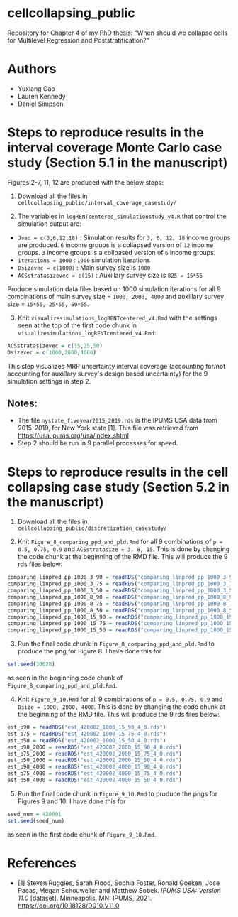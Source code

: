 # cellcollapsing_public
Repository for Chapter 4 of my PhD thesis: "When should we collapse cells for Multilevel Regression and Poststratification?"

# Authors
- Yuxiang Gao
- Lauren Kennedy
- Daniel Simpson

# Steps to reproduce results in the interval coverage Monte Carlo case study (Section 5.1 in the manuscript)

Figures 2-7, 11, 12 are produced with the below steps:

1. Download all the files in ```cellcollapsing_public/interval_coverage_casestudy/```

2. The variables in ```logRENTcentered_simulationstudy_v4.R``` that control the simulation output are:

- ```Jvec = c(3,6,12,18)``` : Simulation results for ```3, 6, 12, 18``` income groups are produced. ```6``` income groups is a collapsed version of ```12``` income groups. ```3``` income groups is a collpased version of ```6``` income groups.
- ```iterations = 1000``` : ```1000``` simulation iterations
- ```Dsizevec = c(1000)``` : Main survey size is ```1000```
- ```ACSstratasizevec = c(15)``` : Auxillary survey size is ```825 = 15*55```

  
Produce simulation data files based on 1000 simulation iterations for all 9 combinations of main survey size = ```1000, 2000, 4000``` and auxillary survey size = ```15*55, 25*55, 50*55```.

3. Knit ```visualizesimulations_logRENTcentered_v4.Rmd``` with the settings seen at the top of the first code chunk in ```visualizesimulations_logRENTcentered_v4.Rmd```: 

```r
ACSstratasizevec = c(15,25,50)
Dsizevec = c(1000,2000,4000)
```

This step visualizes MRP uncertainty interval coverage (accounting for/not accounting for auxillary survey's design based uncertainty) for the 9 simulation settings in step 2.

## Notes:

- The file ```nystate_fiveyear2015_2019.rds``` is the IPUMS USA data from 2015-2019, for New York state [1]. This file was retrieved from https://usa.ipums.org/usa/index.shtml
- Step 2 should be run in 9 parallel processes for speed. 

# Steps to reproduce results in the cell collapsing case study (Section 5.2 in the manuscript)

1. Download all the files in ```cellcollapsing_public/discretization_casestudy/```

2. Knit ```Figure_8_comparing_ppd_and_pld.Rmd``` for all 9 combinations of ```p = 0.5, 0.75, 0.9``` and ```ACSstratasize = 3, 8, 15```. This is done by changing the code chunk at the beginning of the RMD file. This will produce the 9 rds files below:

```r
comparing_linpred_pp_1000_3_90 = readRDS("comparing_linpred_pp_1000_3_90.rds")
comparing_linpred_pp_1000_3_75 = readRDS("comparing_linpred_pp_1000_3_75.rds")
comparing_linpred_pp_1000_3_50 = readRDS("comparing_linpred_pp_1000_3_50.rds")
comparing_linpred_pp_1000_8_90 = readRDS("comparing_linpred_pp_1000_8_90.rds")
comparing_linpred_pp_1000_8_75 = readRDS("comparing_linpred_pp_1000_8_75.rds")
comparing_linpred_pp_1000_8_50 = readRDS("comparing_linpred_pp_1000_8_50.rds")
comparing_linpred_pp_1000_15_90 = readRDS("comparing_linpred_pp_1000_15_90.rds")
comparing_linpred_pp_1000_15_75 = readRDS("comparing_linpred_pp_1000_15_75.rds")
comparing_linpred_pp_1000_15_50 = readRDS("comparing_linpred_pp_1000_15_50.rds")
```

3. Run the final code chunk in ```Figure_8_comparing_ppd_and_pld.Rmd``` to produce the png for Figure 8. I have done this for

```r
set.seed(30628)
```

as seen in the beginning code chunk of ```Figure_8_comparing_ppd_and_pld.Rmd```.

4. Knit ```Figure_9_10.Rmd``` for all 9 combinations of ```p = 0.5, 0.75, 0.9``` and ```Dsize = 1000, 2000, 4000```. This is done by changing the code chunk at the beginning of the RMD file. This will produce the 9 rds files below:

```r
est_p90 = readRDS("est_420002_1000_15_90_4_0.rds")
est_p75 = readRDS("est_420002_1000_15_75_4_0.rds")
est_p50 = readRDS("est_420002_1000_15_50_4_0.rds")
est_p90_2000 = readRDS("est_420002_2000_15_90_4_0.rds")
est_p75_2000 = readRDS("est_420002_2000_15_75_4_0.rds")
est_p50_2000 = readRDS("est_420002_2000_15_50_4_0.rds")
est_p90_4000 = readRDS("est_420002_4000_15_90_4_0.rds")
est_p75_4000 = readRDS("est_420002_4000_15_75_4_0.rds")
est_p50_4000 = readRDS("est_420002_4000_15_50_4_0.rds")
```

5. Run the final code chunk in ```Figure_9_10.Rmd``` to produce the pngs for Figures 9 and 10. I have done this for 

```r
seed_num = 420001
set.seed(seed_num)
```

as seen in the first code chunk of ```Figure_9_10.Rmd```.

# References

- [1] Steven Ruggles, Sarah Flood, Sophia Foster, Ronald Goeken, Jose Pacas, Megan Schouweiler and Matthew Sobek. *IPUMS USA: Version 11.0* [dataset]. Minneapolis, MN: IPUMS, 2021. https://doi.org/10.18128/D010.V11.0
